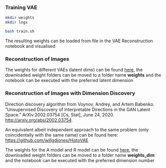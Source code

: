 ### Training VAE

```bash
mkdir weights
mkdir logs

bash train.sh
```
The resulting weights can be loaded from file in the VAE Reconstruction notebook and visualised

### Reconstruction of Images

The weights for different VAEs (latent dims) can be found [here](https://nx9836.your-storageshare.de/s/YTxTDxL2C3EWCFj),
the downloaded weight folders can be moved to a folder name **weights** and the notebook can be executed with the preferred latent dimension

### Reconstruction of Images with Dimension Discovery

Direction discovery algorithm from Voynov, Andrey, and Artem Babenko. “Unsupervised Discovery of Interpretable Directions in the GAN Latent Space.” ArXiv:2002.03754 [Cs, Stat], June 24, 2020. http://arxiv.org/abs/2002.03754.

An equivalent albeit independent approach to the same problem (only coincidentally with the same name) can be found here: https://github.com/willgdjones/HistoVAE

The weights for the A model and R model can be found [here](https://nx9836.your-storageshare.de/s/YTxTDxL2C3EWCFj),
the downloaded weight folders can be moved to a folder name **weights_dim** and the notebook can be executed with the preferred dimension number
